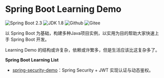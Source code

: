 # Spring Boot Learning Demo
![Spring Boot 2.3](https://img.shields.io/badge/SpringBoot-2.3-blue.svg)
![JDK 1.8](https://img.shields.io/badge/JDK-1.8-brightgreen.svg)
![Github](https://img.shields.io/badge/GitHub-Start+-yellow.svg?style=social&logo=github)
![Gitee](https://img.shields.io/badge/Gitee-Start+-yellow.svg?style=social&logo=github)

以 Spring Boot 为基础，构建多种Java项目实例，以实用为目的帮助大家快速上手 Spring Boot 开发。

Learning Demo 的结构或许复杂，依赖或许繁多，但是生活应该比这复杂多了。

**Spring Boot Learning List**

- [spring-security-demo](/tree/master/spring-security-demo)：Spring Security + JWT 实现认证与动态鉴权。
